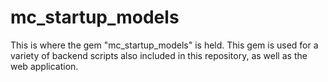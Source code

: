 # mc_startup_models

This is where the gem "mc_startup_models" is held. This gem is used for a variety of backend
scripts also included in this repository, as well as the web application.